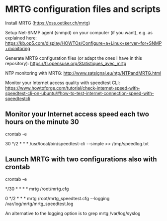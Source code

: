 # MRTG configuration files and scripts

Install MRTG (https://oss.oetiker.ch/mrtg)

Setup Net-SNMP agent (snmpd) on your computer (if you want), e.g. as explained here:
https://kb.op5.com/display/HOWTOs/Configure+a+Linux+server+for+SNMP+monitoring

Generate MRTG configuration files (or adapt the ones I have in this repository):
https://fr.opensuse.org/Statistiques_avec_mrtg

NTP monitoring with MRTG:
http://www.satsignal.eu/ntp/NTPandMRTG.html

Monitor your Internet access quality with speedtest CLI:
https://www.howtoforge.com/tutorial/check-internet-speed-with-speedtest-cli-on-ubuntu/#how-to-test-internet-connection-speed-with-speedtestcli

## Monitor your Internet access speed each two hours on the minute 30

crontab -e

30 */2 * * *  /usr/local/bin/speedtest-cli --simple >> /tmp/speedlog.txt

## Launch MRTG with two configurations also with crontab

crontab -e

*/30 * * * *  mrtg /root/mrtg.cfg

0 */2 * * * mrtg /root/mrtg_speedtest.cfg --logging /var/log/mrtg/mrtg_speedtest.log

An alternative to the logging option is to grep mrtg /var/log/syslog
